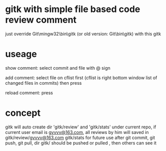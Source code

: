 
# gitk with simple file based code review comment

just override Git\mingw32\bin\gitk (or old version: Git\bin\gitk) with this gitk

# useage

show comment:
select commit and file with @ sign

add comment:
select file on cflist first (cflist is right bottom window list of changed files in commits)
then press <Alt-c> 

reload comment:
press <Alt-l> 

# concept

gitk will auto create dir 'gitk/review' and 'gitk/stats' under current repo,
if current user email is gvvvv@163.com, all reviews by him will saved in gitk/review/gvvvv@163.com
gitk/stats for future use
after git commit, git push, git pull, dir gitk/ should be pushed or pulled , then others can see it
